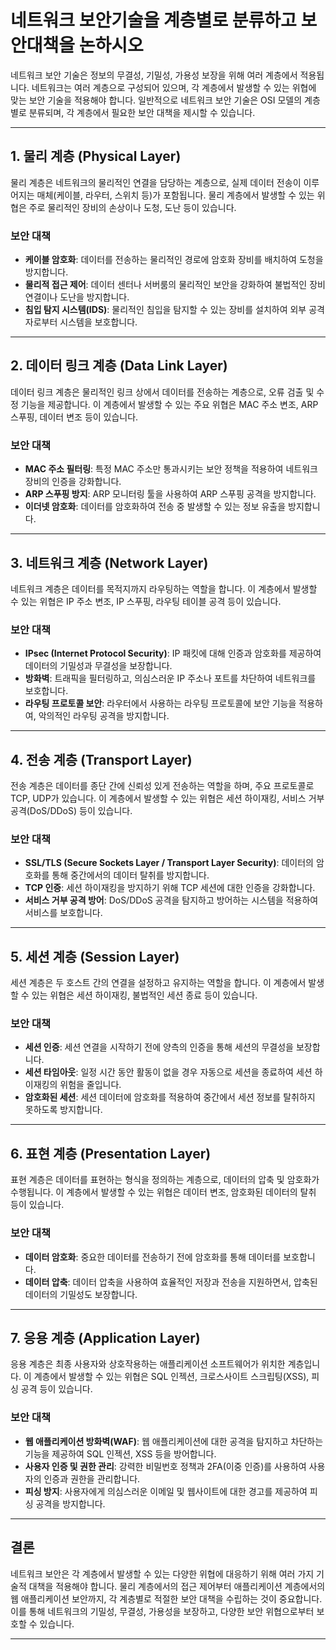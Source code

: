 # 네트워크 보안기술을 계층별로 분류하고 보안대책을 논하시오

네트워크 보안 기술은 정보의 무결성, 기밀성, 가용성 보장을 위해 여러 계층에서 적용됩니다. 네트워크는 여러 계층으로 구성되어 있으며, 각 계층에서 발생할 수 있는 위협에 맞는 보안 기술을 적용해야 합니다. 일반적으로 네트워크 보안 기술은 OSI 모델의 계층별로 분류되며, 각 계층에서 필요한 보안 대책을 제시할 수 있습니다.

---

## 1. 물리 계층 (Physical Layer)

물리 계층은 네트워크의 물리적인 연결을 담당하는 계층으로, 실제 데이터 전송이 이루어지는 매체(케이블, 라우터, 스위치 등)가 포함됩니다. 물리 계층에서 발생할 수 있는 위협은 주로 물리적인 장비의 손상이나 도청, 도난 등이 있습니다.

### 보안 대책
- **케이블 암호화**: 데이터를 전송하는 물리적인 경로에 암호화 장비를 배치하여 도청을 방지합니다.
- **물리적 접근 제어**: 데이터 센터나 서버룸의 물리적인 보안을 강화하여 불법적인 장비 연결이나 도난을 방지합니다.
- **침입 탐지 시스템(IDS)**: 물리적인 침입을 탐지할 수 있는 장비를 설치하여 외부 공격자로부터 시스템을 보호합니다.

---

## 2. 데이터 링크 계층 (Data Link Layer)

데이터 링크 계층은 물리적인 링크 상에서 데이터를 전송하는 계층으로, 오류 검출 및 수정 기능을 제공합니다. 이 계층에서 발생할 수 있는 주요 위협은 MAC 주소 변조, ARP 스푸핑, 데이터 변조 등이 있습니다.

### 보안 대책
- **MAC 주소 필터링**: 특정 MAC 주소만 통과시키는 보안 정책을 적용하여 네트워크 장비의 인증을 강화합니다.
- **ARP 스푸핑 방지**: ARP 모니터링 툴을 사용하여 ARP 스푸핑 공격을 방지합니다.
- **이더넷 암호화**: 데이터를 암호화하여 전송 중 발생할 수 있는 정보 유출을 방지합니다.

---

## 3. 네트워크 계층 (Network Layer)

네트워크 계층은 데이터를 목적지까지 라우팅하는 역할을 합니다. 이 계층에서 발생할 수 있는 위협은 IP 주소 변조, IP 스푸핑, 라우팅 테이블 공격 등이 있습니다.

### 보안 대책
- **IPsec (Internet Protocol Security)**: IP 패킷에 대해 인증과 암호화를 제공하여 데이터의 기밀성과 무결성을 보장합니다.
- **방화벽**: 트래픽을 필터링하고, 의심스러운 IP 주소나 포트를 차단하여 네트워크를 보호합니다.
- **라우팅 프로토콜 보안**: 라우터에서 사용하는 라우팅 프로토콜에 보안 기능을 적용하여, 악의적인 라우팅 공격을 방지합니다.

---

## 4. 전송 계층 (Transport Layer)

전송 계층은 데이터를 종단 간에 신뢰성 있게 전송하는 역할을 하며, 주요 프로토콜로 TCP, UDP가 있습니다. 이 계층에서 발생할 수 있는 위협은 세션 하이재킹, 서비스 거부 공격(DoS/DDoS) 등이 있습니다.

### 보안 대책
- **SSL/TLS (Secure Sockets Layer / Transport Layer Security)**: 데이터의 암호화를 통해 중간에서의 데이터 탈취를 방지합니다.
- **TCP 인증**: 세션 하이재킹을 방지하기 위해 TCP 세션에 대한 인증을 강화합니다.
- **서비스 거부 공격 방어**: DoS/DDoS 공격을 탐지하고 방어하는 시스템을 적용하여 서비스를 보호합니다.

---

## 5. 세션 계층 (Session Layer)

세션 계층은 두 호스트 간의 연결을 설정하고 유지하는 역할을 합니다. 이 계층에서 발생할 수 있는 위협은 세션 하이재킹, 불법적인 세션 종료 등이 있습니다.

### 보안 대책
- **세션 인증**: 세션 연결을 시작하기 전에 양측의 인증을 통해 세션의 무결성을 보장합니다.
- **세션 타임아웃**: 일정 시간 동안 활동이 없을 경우 자동으로 세션을 종료하여 세션 하이재킹의 위험을 줄입니다.
- **암호화된 세션**: 세션 데이터에 암호화를 적용하여 중간에서 세션 정보를 탈취하지 못하도록 방지합니다.

---

## 6. 표현 계층 (Presentation Layer)

표현 계층은 데이터를 표현하는 형식을 정의하는 계층으로, 데이터의 압축 및 암호화가 수행됩니다. 이 계층에서 발생할 수 있는 위협은 데이터 변조, 암호화된 데이터의 탈취 등이 있습니다.

### 보안 대책
- **데이터 암호화**: 중요한 데이터를 전송하기 전에 암호화를 통해 데이터를 보호합니다.
- **데이터 압축**: 데이터 압축을 사용하여 효율적인 저장과 전송을 지원하면서, 압축된 데이터의 기밀성도 보장합니다.

---

## 7. 응용 계층 (Application Layer)

응용 계층은 최종 사용자와 상호작용하는 애플리케이션 소프트웨어가 위치한 계층입니다. 이 계층에서 발생할 수 있는 위협은 SQL 인젝션, 크로스사이트 스크립팅(XSS), 피싱 공격 등이 있습니다.

### 보안 대책
- **웹 애플리케이션 방화벽(WAF)**: 웹 애플리케이션에 대한 공격을 탐지하고 차단하는 기능을 제공하여 SQL 인젝션, XSS 등을 방어합니다.
- **사용자 인증 및 권한 관리**: 강력한 비밀번호 정책과 2FA(이중 인증)를 사용하여 사용자의 인증과 권한을 관리합니다.
- **피싱 방지**: 사용자에게 의심스러운 이메일 및 웹사이트에 대한 경고를 제공하여 피싱 공격을 방지합니다.

---

## 결론

네트워크 보안은 각 계층에서 발생할 수 있는 다양한 위협에 대응하기 위해 여러 가지 기술적 대책을 적용해야 합니다. 물리 계층에서의 접근 제어부터 애플리케이션 계층에서의 웹 애플리케이션 보안까지, 각 계층별로 적절한 보안 대책을 수립하는 것이 중요합니다. 이를 통해 네트워크의 기밀성, 무결성, 가용성을 보장하고, 다양한 보안 위협으로부터 보호할 수 있습니다.

---

